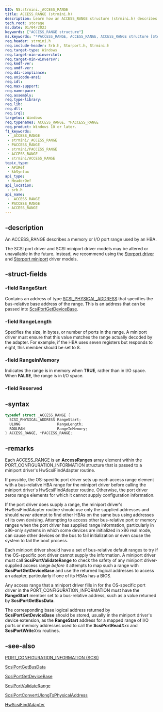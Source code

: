 ```yaml
---
UID: NS:strmini._ACCESS_RANGE
title: ACCESS_RANGE (strmini.h)
description: Learn how an ACCESS_RANGE structure (strmini.h) describes a memory or I/O port range used by an HBA.Note  The SCSI port driver and SCSI miniport driver models may be altered or unavailable in the future.
tech.root: storage
ms.date: 01/04/2023
keywords: ["ACCESS_RANGE structure"]
ms.keywords: "*PACCESS_RANGE, ACCESS_RANGE, ACCESS_RANGE structure [Storage Devices], PACCESS_RANGE, PACCESS_RANGE structure pointer [Storage Devices], _ACCESS_RANGE, srb/ACCESS_RANGE, srb/PACCESS_RANGE, storage.access_range, structs-scsiport_353ffdeb-4d30-4df8-9422-ea3a9e662104.xml"
req.header: strmini.h
req.include-header: Srb.h, Storport.h, Strmini.h
req.target-type: Windows
req.target-min-winverclnt: 
req.target-min-winversvr: 
req.kmdf-ver: 
req.umdf-ver: 
req.ddi-compliance: 
req.unicode-ansi: 
req.idl: 
req.max-support: 
req.namespace: 
req.assembly: 
req.type-library: 
req.lib: 
req.dll: 
req.irql: 
targetos: Windows
req.typenames: ACCESS_RANGE, *PACCESS_RANGE
req.product: Windows 10 or later.
f1_keywords:
 - _ACCESS_RANGE
 - strmini/_ACCESS_RANGE
 - PACCESS_RANGE
 - strmini/PACCESS_RANGE
 - ACCESS_RANGE
 - strmini/ACCESS_RANGE
topic_type:
 - APIRef
 - kbSyntax
api_type:
 - HeaderDef
api_location:
 - srb.h
api_name:
 - _ACCESS_RANGE
 - PACCESS_RANGE
 - ACCESS_RANGE
---
```


## -description

An ACCESS_RANGE describes a memory or I/O port range used by an HBA.

The SCSI port driver and SCSI miniport driver models may be altered or unavailable in the future. Instead, we recommend using the [Storport driver](/windows-hardware/drivers/storage/storport-driver-overview) and [Storport miniport](/windows-hardware/drivers/storage/storport-miniport-drivers) driver models.

## -struct-fields

### -field RangeStart

Contains an address of type [SCSI_PHYSICAL_ADDRESS](/previous-versions/ff565350(v=vs.85)) that specifies the bus-relative base address of the range. This is an address that can be passed into [ScsiPortGetDeviceBase](../srb/nf-srb-scsiportgetdevicebase.md).

### -field RangeLength

Specifies the size, in bytes, or number of ports in the range. A miniport driver must ensure that this value matches the range actually decoded by the adapter. For example, if the HBA uses seven registers but responds to eight, this member should be set to 8.

### -field RangeInMemory

Indicates the range is in memory when **TRUE**, rather than in I/O space. When **FALSE**, the range is in I/O space.

### -field Reserved

## -syntax

```cpp
typedef struct _ACCESS_RANGE {
  SCSI_PHYSICAL_ADDRESS RangeStart;
  ULONG                 RangeLength;
  BOOLEAN               RangeInMemory;
} ACCESS_RANGE, *PACCESS_RANGE;
```

## -remarks

Each ACCESS_RANGE is an **AccessRanges** array element within the PORT_CONFIGURATION_INFORMATION structure that is passed to a miniport driver's HwScsiFindAdapter routine.

If possible, the OS-specific port driver sets up each access range element with a bus-relative HBA range for the miniport driver before calling the miniport driver's HwScsiFindAdapter routine. Otherwise, the port driver zeros range elements for which it cannot supply configuration information.

If the port driver does supply a range, the miniport driver's HwScsiFindAdapter routine should use only the supplied addresses and should *never* attempt to find other HBAs on the same bus using addresses of its own devising. Attempting to access other bus-relative port or memory ranges when the port driver has supplied range information, particularly in x86-only systems in which some devices are initialized in x86 real mode, can cause other devices on the bus to fail initialization or even cause the system to fail the boot process.

Each miniport driver should have a set of bus-relative default ranges to try if the OS-specific port driver cannot supply the information. A miniport driver must call **ScsiPortValidateRange** to check the safety of any miniport driver-supplied access range *before* it attempts to map such a range with **ScsiPortGetDeviceBase** and use the returned logical addresses to access an adapter, particularly if one of its HBAs has a BIOS.

Any access range that a miniport driver fills in for the OS-specific port driver in the PORT_CONFIGURATION_INFORMATION must have the **RangeStart** member set to a bus-relative address, such as a value returned by **ScsiPortGetBusData**.

The corresponding base logical address returned by **ScsiPortGetDeviceBase** should be stored, usually in the miniport driver's device extension, as the **RangeStart** address for a mapped range of I/O ports or memory addresses used to call the **ScsiPortRead***Xxx* and **ScsiPortWrite***Xxx* routines.

## -see-also

[PORT_CONFIGURATION_INFORMATION (SCSI)](./ns-strmini-_port_configuration_information.md)

[ScsiPortGetBusData](../srb/nf-srb-scsiportgetbusdata.md)

[ScsiPortGetDeviceBase](../srb/nf-srb-scsiportgetdevicebase.md)

[ScsiPortValidateRange](../srb/nf-srb-scsiportvalidaterange.md)

[ScsiPortConvertUlongToPhysicalAddress](../srb/nf-srb-scsiportconvertulongtophysicaladdress.md)

[HwScsiFindAdapter](/previous-versions/windows/hardware/drivers/ff557300(v=vs.85))
